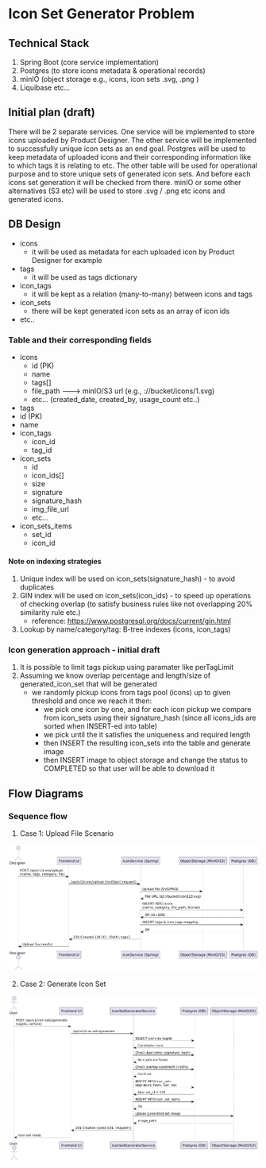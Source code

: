 # Icon Set Generator Problem

## Technical Stack
1. Spring Boot (core service implementation)
2. Postgres (to store icons metadata & operational records)
3. minIO (object storage e.g., icons, icon sets .svg, .png )
4. Liquibase etc...

## Initial plan (draft)
There will be 2 separate services. One service will be implemented to store icons uploaded by Product Designer. The other service will be implemented to successfully unique icon sets as an end goal. Postgres will be used to keep metadata of uploaded icons and their corresponding information like to which tags it is relating to etc. The other table will be used for operational purpose and to store unique sets of generated icon sets. And before each icons set generation it will be checked from there. minIO or some other alternatives (S3 etc) will be used to store .svg / .png etc icons and generated icons.   

## DB Design
- icons
  - it will be used as metadata for each uploaded icon by Product Designer for example
- tags
  - it will be used as tags dictionary
- icon_tags
  - it will be kept as a relation (many-to-many) between icons and tags
- icon_sets
  - there will be kept generated icon sets as an array of icon ids
- etc..

### Table and their corresponding fields
- icons
  -  id (PK)
  -  name
  -  tags[]
  -  file_path ---> minIO/S3 url (e.g., ://bucket/icons/1.svg)
  -  etc... (created_date, created_by, usage_count etc..)
-  tags
  - id (PK)
  - name
- icon_tags
  - icon_id
  - tag_id
- icon_sets
  - id
  - icon_ids[]
  - size
  - signature
  - signature_hash
  - img_file_url
  - etc...
- icon_sets_items
  - set_id
  - icon_id
 
#### Note on indexing strategies
1. Unique index will be used on icon_sets(signature_hash) - to avoid duplicates
2. GIN index will be used on icon_sets(icon_ids) - to speed up operations of checking overlap (to satisfy business rules like not overlapping 20% similarity rule etc.)
    - reference: https://www.postgresql.org/docs/current/gin.html
3. Lookup by name/category/tag:  B-tree indexes (icons, icon_tags)

### Icon generation approach - initial draft
1. It is possible to limit tags pickup using paramater like perTagLimit
2. Assuming we know overlap percentage and length/size of generated_icon_set that will be generated
   - we randomly pickup icons from tags pool (icons) up to given threshold and once we reach it then:
     - we pick one icon by one, and for each icon pickup we compare from icon_sets using their signature_hash (since all icons_ids are sorted when INSERT-ed into table)
     - we pick until the it satisfies the uniqueness and required length
     - then INSERT the resulting icon_sets into the table and generate image
     - then INSERT image to object storage and change the status to COMPLETED so that user will be able to download it

    
## Flow Diagrams
### Sequence flow
1. Case 1: Upload File Scenario 

  ![Upload File Scenario - Sequence Flow Diagram](upload-file.png)

2. Case 2: Generate Icon Set

  ![Generate Icon Set - Sequence Flow Diagram](generate-icons-set.png)

